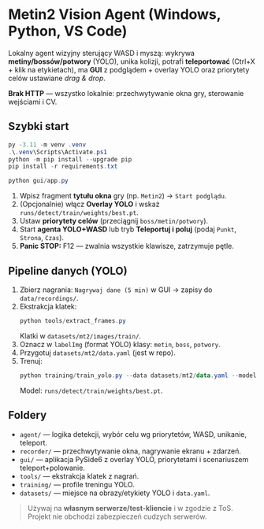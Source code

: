 # Metin2 Vision Agent (Windows, Python, VS Code)

Lokalny agent wizyjny sterujący WASD i myszą: wykrywa **metiny/bossów/potwory** (YOLO), unika kolizji, potrafi **teleportować** (Ctrl+X + klik na etykietach), ma **GUI** z podglądem + overlay YOLO oraz priorytety celów ustawiane *drag & drop*.

**Brak HTTP** — wszystko lokalnie: przechwytywanie okna gry, sterowanie wejściami i CV.

## Szybki start

```powershell
py -3.11 -m venv .venv
.\.venv\Scripts\Activate.ps1
python -m pip install --upgrade pip
pip install -r requirements.txt

python gui/app.py
```

1. Wpisz fragment **tytułu okna** gry (np. `Metin2`) → `Start podglądu`.
2. (Opcjonalnie) włącz **Overlay YOLO** i wskaż `runs/detect/train/weights/best.pt`.
3. Ustaw **priorytety celów** (przeciągnij `boss/metin/potwory`).
4. Start **agenta YOLO+WASD** lub tryb **Teleportuj i poluj** (podaj `Punkt`, `Strona`, `Czas`).
5. **Panic STOP:** F12 — zwalnia wszystkie klawisze, zatrzymuje pętle.

## Pipeline danych (YOLO)

1. Zbierz nagrania: `Nagrywaj dane (5 min)` w GUI → zapisy do `data/recordings/`.
2. Ekstrakcja klatek:
   ```powershell
   python tools/extract_frames.py
   ```
   Klatki w `datasets/mt2/images/train/`.
3. Oznacz w `labelImg` (format YOLO) klasy: `metin`, `boss`, `potwory`.
4. Przygotuj `datasets/mt2/data.yaml` (jest w repo).
5. Trenuj:
   ```powershell
   python training/train_yolo.py --data datasets/mt2/data.yaml --model yolov8n.pt --epochs 50 --device cpu
   ```
   Model: `runs/detect/train/weights/best.pt`.

## Foldery

- `agent/` — logika detekcji, wybór celu wg priorytetów, WASD, unikanie, teleport.
- `recorder/` — przechwytywanie okna, nagrywanie ekranu + zdarzeń.
- `gui/` — aplikacja PySide6 z overlay YOLO, priorytetami i scenariuszem teleport+polowanie.
- `tools/` — ekstrakcja klatek z nagrań.
- `training/` — profile treningu YOLO.
- `datasets/` — miejsce na obrazy/etykiety YOLO i `data.yaml`.

> Używaj na **własnym serwerze/test-kliencie** i w zgodzie z ToS. Projekt nie obchodzi zabezpieczeń cudzych serwerów.
